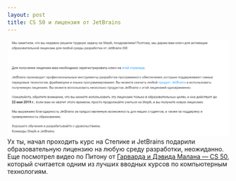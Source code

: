 ```yaml
---
layout: post
title: CS 50 и лицензия от JetBrains
---
```


![placeholder](/assets/images/2019-02-23-cs-50-and-jetbrains/jetbrains.png "Скриншот подарка — образовательная лицензия на PyCharm")
Ух ты, начал проходить курс на Степике и JetBrains подарили образовательную лицензию на любую среду разработки, неожиданно. Еще посмотрел видео по Питону от [Гарварда и Дэвида Малана — CS 50](https://www.youtube.com/watch?v=hnDU1G9hWqU), который считается одним из лучших вводных курсов по компьютерным технологиям. 

